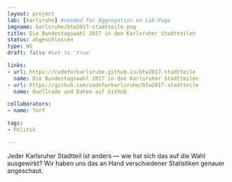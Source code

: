 ```yaml
---
layout: project
lab: [karlsruhe] #needed for Aggregation on Lab-Page
imgname: karlsruhe/btw2017-stadtteile.png
title: Die Bundestagswahl 2017 in den Karlsruher Stadtteilen
status: abgeschlossen
type: WS
draft: false #set to 'true'

links:
- url: https://codeforkarlsruhe.github.io/btw2017-stadtteile
  name: Die Bundestagswahl 2017 in den Karlsruher Stadtteilen
- url: https://github.com/codeforkarlsruhe/btw2017-stadtteile
  name: Quellcode und Daten auf Github

collaborators:
- name: Torf

tags:
- Politik

---
```


Jeder Karlsruher Stadtteil ist anders — wie hat sich das auf die Wahl ausgewirkt? Wir haben uns das an Hand verschiedener Statistiken genauer angeschaut.

